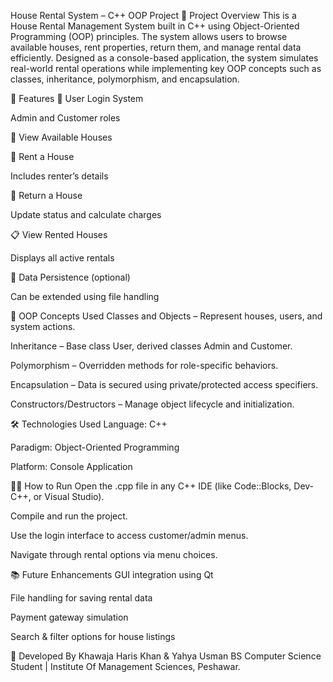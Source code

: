 House Rental System – C++ OOP Project
📌 Project Overview
This is a House Rental Management System built in C++ using Object-Oriented Programming (OOP) principles. The system allows users to browse available houses, rent properties, return them, and manage rental data efficiently. Designed as a console-based application, the system simulates real-world rental operations while implementing key OOP concepts such as classes, inheritance, polymorphism, and encapsulation.

🚀 Features
👤 User Login System

Admin and Customer roles

🏡 View Available Houses

📝 Rent a House

Includes renter’s details

🔁 Return a House

Update status and calculate charges

📋 View Rented Houses

Displays all active rentals

💾 Data Persistence (optional)

Can be extended using file handling

🧱 OOP Concepts Used
Classes and Objects – Represent houses, users, and system actions.

Inheritance – Base class User, derived classes Admin and Customer.

Polymorphism – Overridden methods for role-specific behaviors.

Encapsulation – Data is secured using private/protected access specifiers.

Constructors/Destructors – Manage object lifecycle and initialization.

🛠 Technologies Used
Language: C++

Paradigm: Object-Oriented Programming

Platform: Console Application

👨‍💻 How to Run
Open the .cpp file in any C++ IDE (like Code::Blocks, Dev-C++, or Visual Studio).

Compile and run the project.

Use the login interface to access customer/admin menus.

Navigate through rental options via menu choices.

📚 Future Enhancements
GUI integration using Qt

File handling for saving rental data

Payment gateway simulation

Search & filter options for house listings

🙌 Developed By
Khawaja Haris Khan &
Yahya Usman
BS Computer Science Student | Institute Of Management Sciences, Peshawar.

